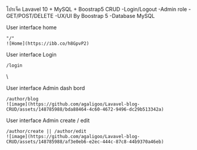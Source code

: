 โปรเจ็ค Lavavel 10 + MySQL + Boostrap5 CRUD
    -Login/Logout
    -Admin role
    -GET/POST/DELETE 
    -UX/UI By Boostrap 5 
    -Database MySQL

User interface home

    "/"
    ![Home](https://ibb.co/h8GpvP2)


User interface Login

    /login
   \

User interface Admin dash bord

    /author/blog
    ![image](https://github.com/agaligoo/Lavavel-blog-CRUD/assets/148785988/bda88464-4c60-4672-9496-dc29b513342a)

User interface Admin create / edit

    /author/create || /author/edit
    ![image](https://github.com/agaligoo/Lavavel-blog-CRUD/assets/148785988/af3e0eb6-e2ec-444c-87c8-44b9370a46eb)




